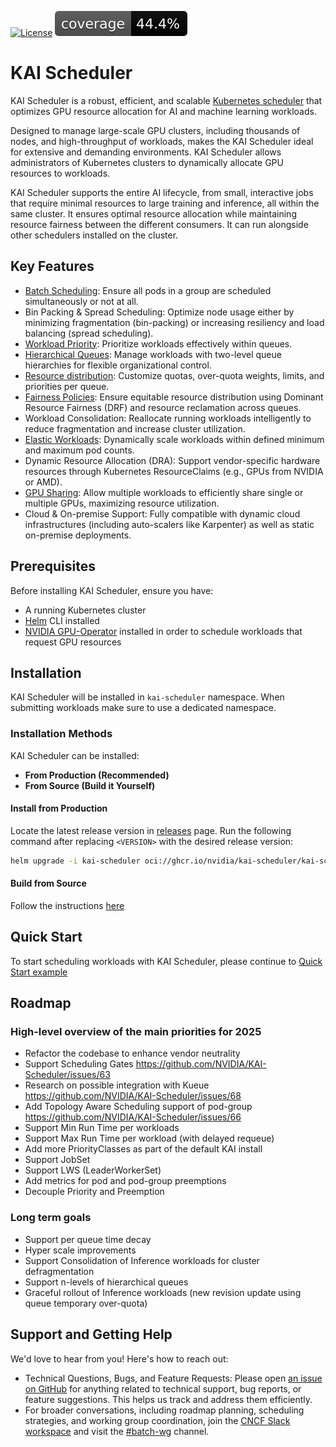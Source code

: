 [![License](https://img.shields.io/badge/License-Apache_2.0-blue.svg)](LICENSE) [![Coverage](https://github.com/NVIDIA/KAI-Scheduler/raw/coverage-badge/badges/coverage.svg)](https://github.com/NVIDIA/KAI-Scheduler/blob/main/.github/workflows/update-coverage-badge.yaml)
# KAI Scheduler
KAI Scheduler is a robust, efficient, and scalable [Kubernetes scheduler](https://kubernetes.io/docs/concepts/scheduling-eviction/kube-scheduler/) that optimizes GPU resource allocation for AI and machine learning workloads.

Designed to manage large-scale GPU clusters, including thousands of nodes, and high-throughput of workloads, makes the KAI Scheduler ideal for extensive and demanding environments.
KAI Scheduler allows administrators of Kubernetes clusters to dynamically allocate GPU resources to workloads. 

KAI Scheduler supports the entire AI lifecycle, from small, interactive jobs that require minimal resources to large training and inference, all within the same cluster. 
It ensures optimal resource allocation while maintaining resource fairness between the different consumers.
It can run alongside other schedulers installed on the cluster.

## Key Features
* [Batch Scheduling](docs/batch/README.md): Ensure all pods in a group are scheduled simultaneously or not at all.
* Bin Packing & Spread Scheduling: Optimize node usage either by minimizing fragmentation (bin-packing) or increasing resiliency and load balancing (spread scheduling).
* [Workload Priority](docs/priority/README.md): Prioritize workloads effectively within queues.
* [Hierarchical Queues](docs/queues/README.md): Manage workloads with two-level queue hierarchies for flexible organizational control.
* [Resource distribution](docs/fairness/README.md#resource-division-algorithm): Customize quotas, over-quota weights, limits, and priorities per queue.
* [Fairness Policies](docs/fairness/README.md#reclaim-strategies): Ensure equitable resource distribution using Dominant Resource Fairness (DRF) and resource reclamation across queues.
* Workload Consolidation: Reallocate running workloads intelligently to reduce fragmentation and increase cluster utilization.
* [Elastic Workloads](docs/elastic/README.md): Dynamically scale workloads within defined minimum and maximum pod counts.
* Dynamic Resource Allocation (DRA): Support vendor-specific hardware resources through Kubernetes ResourceClaims (e.g., GPUs from NVIDIA or AMD).
* [GPU Sharing](docs/gpu-sharing/README.md): Allow multiple workloads to efficiently share single or multiple GPUs, maximizing resource utilization.
* Cloud & On-premise Support: Fully compatible with dynamic cloud infrastructures (including auto-scalers like Karpenter) as well as static on-premise deployments.

## Prerequisites
Before installing KAI Scheduler, ensure you have:

- A running Kubernetes cluster
- [Helm](https://helm.sh/docs/intro/install) CLI installed
- [NVIDIA GPU-Operator](https://github.com/NVIDIA/gpu-operator) installed in order to schedule workloads that request GPU resources

## Installation
KAI Scheduler will be installed in `kai-scheduler` namespace. When submitting workloads make sure to use a dedicated namespace.

### Installation Methods
KAI Scheduler can be installed:

- **From Production (Recommended)**
- **From Source (Build it Yourself)**

#### Install from Production
Locate the latest release version in [releases](https://github.com/NVIDIA/KAI-Scheduler/releases) page.
Run the following command after replacing `<VERSION>` with the desired release version:
```sh
helm upgrade -i kai-scheduler oci://ghcr.io/nvidia/kai-scheduler/kai-scheduler -n kai-scheduler --create-namespace --version <VERSION>
```
#### Build from Source
Follow the instructions [here](docs/developer/building-from-source.md)

## Quick Start
To start scheduling workloads with KAI Scheduler, please continue to [Quick Start example](docs/quickstart/README.md)

## Roadmap

### High-level overview of the main priorities for 2025
* Refactor the codebase to enhance vendor neutrality
* Support Scheduling Gates https://github.com/NVIDIA/KAI-Scheduler/issues/63
* Research on possible integration with Kueue https://github.com/NVIDIA/KAI-Scheduler/issues/68
* Add Topology Aware Scheduling support of pod-group https://github.com/NVIDIA/KAI-Scheduler/issues/66
* Support Min Run Time per workloads
* Support Max Run Time per workload (with delayed requeue)
* Add more PriorityClasses as part of the default KAI install
* Support JobSet
* Support LWS (LeaderWorkerSet)
* Add metrics for pod and pod-group preemptions
* Decouple Priority and Preemption

### Long term goals
* Support per queue time decay
* Hyper scale improvements
* Support Consolidation of Inference workloads for cluster defragmentation
* Support n-levels of hierarchical queues
* Graceful rollout of Inference workloads (new revision update using queue temporary over-quota)

## Support and Getting Help
We'd love to hear from you! Here's how to reach out:

- Technical Questions, Bugs, and Feature Requests: Please open [an issue on GitHub](https://github.com/NVIDIA/KAI-scheduler/issues/new) for anything related to technical support, bug reports, or feature suggestions. This helps us track and address them efficiently.
- For broader conversations, including roadmap planning, scheduling strategies, and working group coordination, join the [CNCF Slack workspace](https://communityinviter.com/apps/cloud-native/cncf) and visit the [#batch-wg](https://cloud-native.slack.com/archives/C02Q5DFF3MM) channel.

